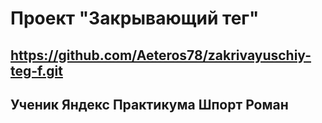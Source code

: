 # Проект "Закрывающий тег"
## https://github.com/Aeteros78/zakrivayuschiy-teg-f.git
## Ученик Яндекс Практикума Шпорт Роман
